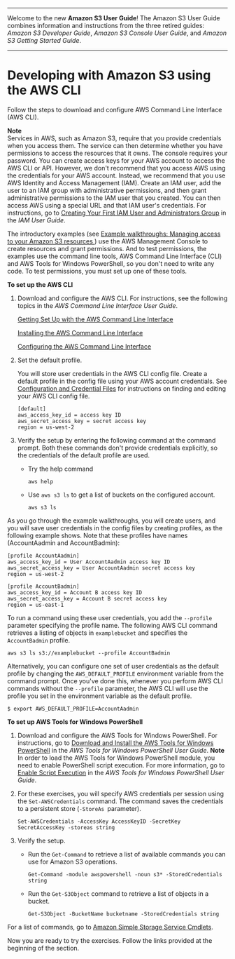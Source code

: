 --------

Welcome to the new **Amazon S3 User Guide**\! The Amazon S3 User Guide combines information and instructions from the three retired guides: *Amazon S3 Developer Guide*, *Amazon S3 Console User Guide*, and *Amazon S3 Getting Started Guide*\.

--------

# Developing with Amazon S3 using the AWS CLI<a name="setup-aws-cli"></a>

Follow the steps to download and configure AWS Command Line Interface \(AWS CLI\)\.

**Note**  
Services in AWS, such as Amazon S3, require that you provide credentials when you access them\. The service can then determine whether you have permissions to access the resources that it owns\. The console requires your password\. You can create access keys for your AWS account to access the AWS CLI or API\. However, we don't recommend that you access AWS using the credentials for your AWS account\. Instead, we recommend that you use AWS Identity and Access Management \(IAM\)\. Create an IAM user, add the user to an IAM group with administrative permissions, and then grant administrative permissions to the IAM user that you created\. You can then access AWS using a special URL and that IAM user's credentials\. For instructions, go to [Creating Your First IAM User and Administrators Group](https://docs.aws.amazon.com/IAM/latest/UserGuide/getting-started_create-admin-group.html) in the *IAM User Guide*\.

The introductory examples \(see [Example walkthroughs: Managing access to your Amazon S3 resources ](example-walkthroughs-managing-access.md)\) use the AWS Management Console to create resources and grant permissions\. And to test permissions, the examples use the command line tools, AWS Command Line Interface \(CLI\) and AWS Tools for Windows PowerShell, so you don't need to write any code\. To test permissions, you must set up one of these tools\. 

**To set up the AWS CLI**

1. Download and configure the AWS CLI\. For instructions, see the following topics in the *AWS Command Line Interface User Guide*\. 

    [Getting Set Up with the AWS Command Line Interface](https://docs.aws.amazon.com/cli/latest/userguide/cli-chap-getting-set-up.html) 

    [Installing the AWS Command Line Interface](https://docs.aws.amazon.com/cli/latest/userguide/installing.html) 

   [Configuring the AWS Command Line Interface](https://docs.aws.amazon.com/cli/latest/userguide/cli-chap-getting-started.html)

1. Set the default profile\. 

   You will store user credentials in the AWS CLI config file\. Create a default profile in the config file using your AWS account credentials\. See [Configuration and Credential Files](https://docs.aws.amazon.com/cli/latest/userguide/cli-config-files.html) for instructions on finding and editing your AWS CLI config file\.

   ```
   [default]
   aws_access_key_id = access key ID
   aws_secret_access_key = secret access key
   region = us-west-2
   ```

1. Verify the setup by entering the following command at the command prompt\. Both these commands don't provide credentials explicitly, so the credentials of the default profile are used\.
   + Try the help command

     ```
     aws help
     ```
   + Use `aws s3 ls` to get a list of buckets on the configured account\.

     ```
     aws s3 ls
     ```

As you go through the example walkthroughs, you will create users, and you will save user credentials in the config files by creating profiles, as the following example shows\. Note that these profiles have names \(AccountAadmin and AccountBadmin\):

```
[profile AccountAadmin]
aws_access_key_id = User AccountAadmin access key ID
aws_secret_access_key = User AccountAadmin secret access key
region = us-west-2

[profile AccountBadmin]
aws_access_key_id = Account B access key ID
aws_secret_access_key = Account B secret access key
region = us-east-1
```

To run a command using these user credentials, you add the `--profile` parameter specifying the profile name\. The following AWS CLI command retrieves a listing of objects in `examplebucket` and specifies the `AccountBadmin` profile\. 

```
aws s3 ls s3://examplebucket --profile AccountBadmin
```

Alternatively, you can configure one set of user credentials as the default profile by changing the `AWS_DEFAULT_PROFILE` environment variable from the command prompt\. Once you've done this, whenever you perform AWS CLI commands without the `--profile` parameter, the AWS CLI will use the profile you set in the environment variable as the default profile\.

```
$ export AWS_DEFAULT_PROFILE=AccountAadmin
```

**To set up AWS Tools for Windows PowerShell**

1. Download and configure the AWS Tools for Windows PowerShell\. For instructions, go to [Download and Install the AWS Tools for Windows PowerShell](https://docs.aws.amazon.com/powershell/latest/userguide/pstools-getting-set-up.html#pstools-installing-download) in the *AWS Tools for Windows PowerShell User Guide*\. 
**Note**  
 In order to load the AWS Tools for Windows PowerShell module, you need to enable PowerShell script execution\. For more information, go to [Enable Script Execution](https://docs.aws.amazon.com/powershell/latest/userguide/pstools-getting-set-up.html#enable-script-execution) in the *AWS Tools for Windows PowerShell User Guide*\.

1. For these exercises, you will specify AWS credentials per session using the `Set-AWSCredentials` command\. The command saves the credentials to a persistent store \(`-StoreAs `parameter\)\.

   ```
   Set-AWSCredentials -AccessKey AccessKeyID -SecretKey SecretAccessKey -storeas string
   ```

1. Verify the setup\.
   + Run the `Get-Command` to retrieve a list of available commands you can use for Amazon S3 operations\. 

     ```
     Get-Command -module awspowershell -noun s3* -StoredCredentials string
     ```
   + Run the `Get-S3Object` command to retrieve a list of objects in a bucket\.

     ```
     Get-S3Object -BucketName bucketname -StoredCredentials string
     ```

For a list of commands, go to [Amazon Simple Storage Service Cmdlets](https://docs.aws.amazon.com/powershell/latest/reference/Index.html)\. 

Now you are ready to try the exercises\. Follow the links provided at the beginning of the section\.